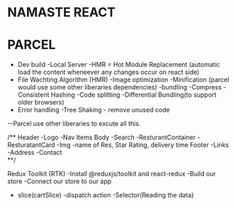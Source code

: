 # NAMASTE REACT

# PARCEL
- Dev build
-Local Server
-HMR = Hot Module Replacement (automatic load  the content wheneever any changes occur on react side)
- File Wachting Algorithm (HMR)
-Image optimization
-Minification (parcel would use some other liberaries dependencies)
-bundling
-Compress 
-Consistent Hashing
-Code splitting
-Differential Bundling(to support older browsers)
- Error handling
-Tree Shaking - remove unused code


--Parcel use other liberaries to excute all this.


/**
Header
 -Logo
 -Nav Items
Body
 -Search
 -ResturantContainer
 -ResturatantCard
   -Img
   -name of Res, Star Rating, delivery time
Footer
 -Links
 -Address
 -Contact   
**/

Redux Toolkit (RTK)
-Install @reduxjs/toolkit and react-redux
-Build our store
-Connect our store to our app
- slice(cartSlice)
-dispatch action
-Selector(Reading the data)
